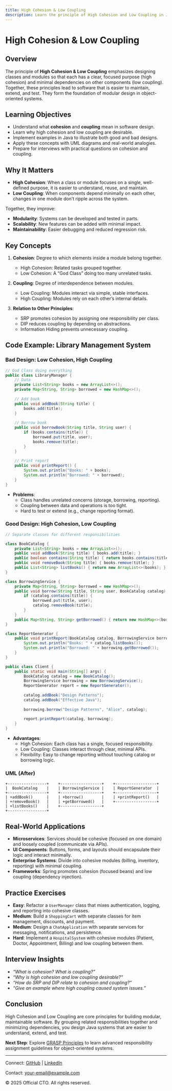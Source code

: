 ```yaml
---
title: High Cohesion & Low Coupling
description: Learn the principle of High Cohesion and Low Coupling in Java. Discover how to group related responsibilities and minimize dependencies for modular, maintainable systems with examples, UML, and interview prep.
---
```


# High Cohesion & Low Coupling

## Overview
The principle of **High Cohesion & Low Coupling** emphasizes designing classes and modules so that each has a clear, focused purpose (high cohesion) and minimal dependencies on other components (low coupling). Together, these principles lead to software that is easier to maintain, extend, and test. They form the foundation of modular design in object-oriented systems.

## Learning Objectives
- Understand what **cohesion** and **coupling** mean in software design.  
- Learn why high cohesion and low coupling are desirable.  
- Implement examples in Java to illustrate both good and bad designs.  
- Apply these concepts with UML diagrams and real-world analogies.  
- Prepare for interviews with practical questions on cohesion and coupling.  

## Why It Matters
- **High Cohesion**: When a class or module focuses on a single, well-defined purpose, it is easier to understand, reuse, and maintain.  
- **Low Coupling**: When components depend minimally on each other, changes in one module don’t ripple across the system.  

Together, they improve:  
- **Modularity**: Systems can be developed and tested in parts.  
- **Scalability**: New features can be added with minimal impact.  
- **Maintainability**: Easier debugging and reduced regression risk.  

## Key Concepts
1. **Cohesion**: Degree to which elements inside a module belong together.  
   - High Cohesion: Related tasks grouped together.  
   - Low Cohesion: A “God Class” doing too many unrelated tasks.  

2. **Coupling**: Degree of interdependence between modules.  
   - Low Coupling: Modules interact via simple, stable interfaces.  
   - High Coupling: Modules rely on each other’s internal details.  

3. **Relation to Other Principles**:  
   - SRP promotes cohesion by assigning one responsibility per class.  
   - DIP reduces coupling by depending on abstractions.  
   - Information Hiding prevents unnecessary coupling.  

## Code Example: Library Management System

### Bad Design: Low Cohesion, High Coupling
```java
// God Class doing everything
public class LibraryManager {
    // Data
    private List<String> books = new ArrayList<>();
    private Map<String, String> borrowed = new HashMap<>();
    
    // Add book
    public void addBook(String title) {
        books.add(title);
    }
    
    // Borrow book
    public void borrowBook(String title, String user) {
        if (books.contains(title)) {
            borrowed.put(title, user);
            books.remove(title);
        }
    }
    
    // Print report
    public void printReport() {
        System.out.println("Books: " + books);
        System.out.println("Borrowed: " + borrowed);
    }
}
```
- **Problems**:  
  - Class handles unrelated concerns (storage, borrowing, reporting).  
  - Coupling between data and operations is too tight.  
  - Hard to test or extend (e.g., change reporting format).  

### Good Design: High Cohesion, Low Coupling
```java
// Separate classes for different responsibilities

class BookCatalog {
    private List<String> books = new ArrayList<>();
    public void addBook(String title) { books.add(title); }
    public boolean contains(String title) { return books.contains(title); }
    public void removeBook(String title) { books.remove(title); }
    public List<String> listBooks() { return new ArrayList<>(books); }
}

class BorrowingService {
    private Map<String, String> borrowed = new HashMap<>();
    public void borrow(String title, String user, BookCatalog catalog) {
        if (catalog.contains(title)) {
            borrowed.put(title, user);
            catalog.removeBook(title);
        }
    }
    public Map<String, String> getBorrowed() { return new HashMap<>(borrowed); }
}

class ReportGenerator {
    public void printReport(BookCatalog catalog, BorrowingService borrowing) {
        System.out.println("Books: " + catalog.listBooks());
        System.out.println("Borrowed: " + borrowing.getBorrowed());
    }
}

public class Client {
    public static void main(String[] args) {
        BookCatalog catalog = new BookCatalog();
        BorrowingService borrowing = new BorrowingService();
        ReportGenerator report = new ReportGenerator();
        
        catalog.addBook("Design Patterns");
        catalog.addBook("Effective Java");
        
        borrowing.borrow("Design Patterns", "Alice", catalog);
        
        report.printReport(catalog, borrowing);
    }
}
```
- **Advantages**:  
  - High Cohesion: Each class has a single, focused responsibility.  
  - Low Coupling: Classes interact through clear, minimal APIs.  
  - Flexibility: Easy to change reporting without touching catalog or borrowing logic.  

### UML (After)
```
+-----------------+    +------------------+    +------------------+
|  BookCatalog    |    | BorrowingService |    | ReportGenerator  |
+-----------------+    +------------------+    +------------------+
| +addBook()      |    | +borrow()        |    | +printReport()   |
| +removeBook()   |    | +getBorrowed()   |    +------------------+
| +listBooks()    |    +------------------+
+-----------------+
```

## Real-World Applications
- **Microservices**: Services should be cohesive (focused on one domain) and loosely coupled (communicate via APIs).  
- **UI Components**: Buttons, forms, and layouts should encapsulate their logic and interact minimally.  
- **Enterprise Systems**: Divide into cohesive modules (billing, inventory, reporting) with minimal coupling.  
- **Frameworks**: Spring promotes cohesion (focused beans) and low coupling (dependency injection).  

## Practice Exercises
- **Easy**: Refactor a `UserManager` class that mixes authentication, logging, and reporting into cohesive classes.  
- **Medium**: Build a `ShoppingCart` with separate classes for item management, discounts, and payment.  
- **Medium**: Design a `ChatApplication` with separate services for messaging, notifications, and persistence.  
- **Hard**: Implement a `HospitalSystem` with cohesive modules (Patient, Doctor, Appointment, Billing) and low coupling between them.  

## Interview Insights
- *“What is cohesion? What is coupling?”*  
- *“Why is high cohesion and low coupling desirable?”*  
- *“How do SRP and DIP relate to cohesion and coupling?”*  
- *“Give an example where high coupling caused system issues.”*  

## Conclusion
High Cohesion and Low Coupling are core principles for building modular, maintainable software. By grouping related responsibilities together and minimizing dependencies, you design Java systems that are easier to understand, extend, and test.

**Next Step**: Explore [GRASP Principles](/interview-section/design-principles/pola-grasp-principles) to learn advanced responsibility assignment guidelines for object-oriented systems.

---

<footer>
  <p>Connect: <a href="https://github.com/your-profile">GitHub</a> | <a href="https://linkedin.com/in/your-profile">LinkedIn</a></p>
  <p>Contact: <a href="mailto:your-email@example.com">your-email@example.com</a></p>
  <p>&copy; 2025 Official CTO. All rights reserved.</p>
</footer>
